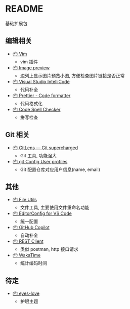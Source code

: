 # README

基础扩展包

## 编辑相关

- [📦 Vim](https://marketplace.visualstudio.com/items?itemName=vscodevim.vim)
  - vim 插件
- [📦 Image preview](https://marketplace.visualstudio.com/items?itemName=kisstkondoros.vscode-gutter-preview)
  - 边列上显示图片预览小图, 方便检查图片链接是否正常
- [📦 Visual Studio IntelliCode](https://marketplace.visualstudio.com/items?itemName=VisualStudioExptTeam.vscodeintellicode)
  - 代码补全
- [📦 Prettier - Code formatter](https://marketplace.visualstudio.com/items?itemName=esbenp.prettier-vscode)
  - 代码格式化
- [📦 Code Spell Checker](https://marketplace.visualstudio.com/items?itemName=streetsidesoftware.code-spell-checker)
  - 拼写检查

## Git 相关

- [📦 GitLens — Git supercharged](https://marketplace.visualstudio.com/items?itemName=eamodio.gitlens)
  - Git 工具, 功能强大
- [📦 git Config User profiles](https://marketplace.visualstudio.com/items?itemName=onlyutkarsh.git-config-user-profiles)
  - Git 配置仓库对应用户信息(name, email)

## 其他

- [📦 File Utils](https://marketplace.visualstudio.com/items?itemName=sleistner.vscode-fileutils)
  - 文件工具, 主要使用文件重命名功能
- [📦 EditorConfig for VS Code](https://marketplace.visualstudio.com/items?itemName=EditorConfig.EditorConfig)
  - 统一配置
- [📦 GitHub Copilot](https://marketplace.visualstudio.com/items?itemName=GitHub.copilot)
  - 自动补全
- [📦 REST Client](https://marketplace.visualstudio.com/items?itemName=humao.rest-client)
  - 类似 postman, http 接口请求
- [📦 WakaTime](https://marketplace.visualstudio.com/items?itemName=WakaTime.vscode-wakatime)
  - 统计编码时间

## 待定

- [📦 eyes-love](https://marketplace.visualstudio.com/items?itemName=gracie-wdy.eyes-love)
  - 护眼主题
